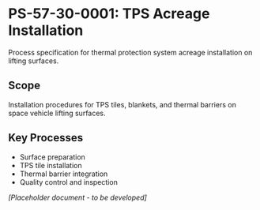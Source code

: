 # PS-57-30-0001: TPS Acreage Installation

Process specification for thermal protection system acreage installation on lifting surfaces.

## Scope
Installation procedures for TPS tiles, blankets, and thermal barriers on space vehicle lifting surfaces.

## Key Processes
- Surface preparation
- TPS tile installation
- Thermal barrier integration
- Quality control and inspection

*[Placeholder document - to be developed]*